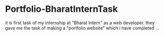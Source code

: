 # Portfolio-BharatInternTask
it is first task of my internship at "Bharat Intern" as a web developer. they gave me the task of making a "portfolio website" which i have completed ...
